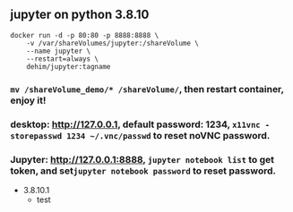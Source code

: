 jupyter on python 3.8.10
-------------------------------
```
docker run -d -p 80:80 -p 8888:8888 \
    -v /var/shareVolumes/jupyter:/shareVolume \
    --name jupyter \
    --restart=always \
    dehim/jupyter:tagname
```

### `mv /shareVolume_demo/* /shareVolume/`, then restart container, enjoy it!
### desktop: http://127.0.0.1, default password: 1234, `x11vnc -storepasswd 1234 ~/.vnc/passwd` to reset noVNC password.
### Jupyter: http://127.0.0.1:8888, `jupyter notebook list` to get token, and set`jupyter notebook password` to reset password.


- 3.8.10.1
  - test
